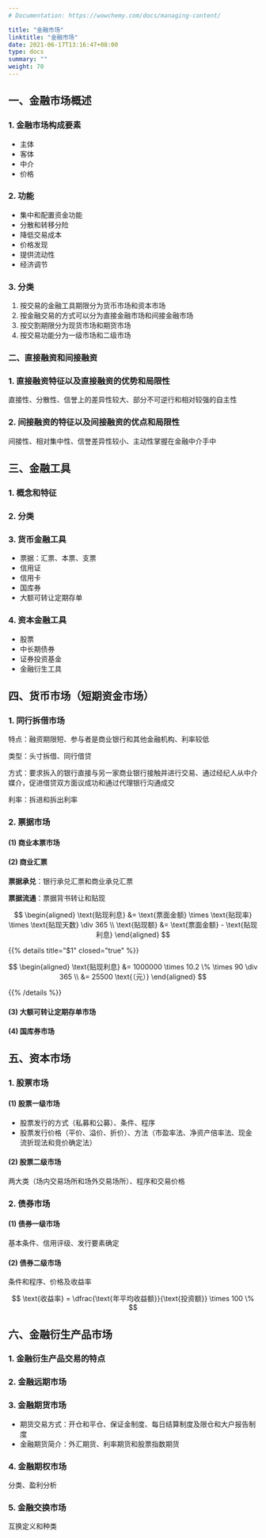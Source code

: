```yaml
---
# Documentation: https://wowchemy.com/docs/managing-content/

title: "金融市场"
linktitle: "金融市场"
date: 2021-06-17T13:16:47+08:00
type: docs
summary: ""
weight: 70
---
```


<!--more-->

## 一、金融市场概述 

### 1. 金融市场构成要素

- 主体
- 客体
- 中介
- 价格

### 2. 功能

- 集中和配置资金功能
- 分散和转移分险
- 降低交易成本
- 价格发现
- 提供流动性
- 经济调节

### 3. 分类 

1. 按交易的金融工具期限分为货币市场和资本市场
2. 按金融交易的方式可以分为直接金融市场和间接金融市场
3. 按交割期限分为现货市场和期货市场
4. 按交易功能分为一级市场和二级市场

### 二、直接融资和间接融资

### 1. 直接融资特征以及直接融资的优势和局限性

直接性、分散性、信誉上的差异性较大、部分不可逆行和相对较强的自主性

### 2. 间接融资的特征以及间接融资的优点和局限性

间接性、相对集中性、信誉差异性较小、主动性掌握在金融中介手中

## 三、金融工具

### 1. 概念和特征

### 2. 分类

### 3. 货币金融工具

- 票据：汇票、本票、支票
- 信用证
- 信用卡
- 国库券
- 大额可转让定期存单

### 4. 资本金融工具

- 股票
- 中长期债券
- 证券投资基金
- 金融衍生工具

## 四、货币市场（短期资金市场）

### 1. 同行拆借市场

特点：融资期限短、参与者是商业银行和其他金融机构、利率较低

类型：头寸拆借、同行借贷

方式：要求拆入的银行直接与另一家商业银行接触并进行交易、通过经纪人从中介媒介，促进借贷双方面议成功和通过代理银行沟通成交

利率：拆进和拆出利率

### 2. 票据市场

#### (1) 商业本票市场

#### (2) 商业汇票

**票据承兑**：银行承兑汇票和商业承兑汇票

**票据流通**：票据背书转让和贴现

$$
\begin{aligned}
    \text{贴现利息} &= \text{票面金额} \times \text{贴现率} \times \text{贴现天数} \div 365 \\
    \text{贴现额} &= \text{票面金额} - \text{贴现利息}
\end{aligned}
$$

{{% details title="$1" closed="true" %}}

$$
\begin{aligned}
    \text{贴现利息} &= 1000000 \times 10.2 \% \times 90 \div 365 \\
    &= 25500 \text{（元）}
\end{aligned}
$$

{{% /details %}}

#### (3) 大额可转让定期存单市场

#### (4) 国库券市场

## 五、资本市场

### 1. 股票市场

#### (1) 股票一级市场

- 股票发行的方式（私募和公募）、条件、程序
- 股票发行价格（平价、溢价、折价）、方法（市盈率法、净资产倍率法、现金流折现法和竞价确定法）

#### (2) 股票二级市场

两大类（场内交易场所和场外交易场所）、程序和交易价格

### 2. 债券市场 

#### (1) 债券一级市场

基本条件、信用评级、发行要素确定

#### (2) 债券二级市场

条件和程序、价格及收益率

$$
\text{收益率} = \dfrac{\text{年平均收益额}}{\text{投资额}} \times 100 \%
$$

## 六、金融衍生产品市场

### 1. 金融衍生产品交易的特点

### 2. 金融远期市场

### 3. 金融期货市场

- 期货交易方式：开仓和平仓、保证金制度、每日结算制度及限仓和大户报告制度
- 金融期货简介：外汇期货、利率期货和股票指数期货

### 4. 金融期权市场 

分类、盈利分析

### 5. 金融交换市场

互换定义和种类